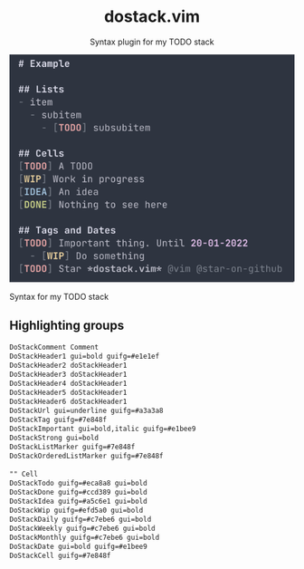 <h1 align="center">dostack.vim</h1>
<p align="center" >Syntax plugin for my TODO stack</p>

<p align="center">
    <img width="700" src=".github/showcase.png">
</p>


Syntax for my TODO stack

## Highlighting groups
```
DoStackComment Comment
DoStackHeader1 gui=bold guifg=#e1e1ef
DoStackHeader2 doStackHeader1
DoStackHeader3 doStackHeader1
DoStackHeader4 doStackHeader1
DoStackHeader5 doStackHeader1
DoStackHeader6 doStackHeader1
DoStackUrl gui=underline guifg=#a3a3a8
DoStackTag guifg=#7e848f
DoStackImportant gui=bold,italic guifg=#e1bee9
DoStackStrong gui=bold
DoStackListMarker guifg=#7e848f
DoStackOrderedListMarker guifg=#7e848f 

"" Cell
DoStackTodo guifg=#eca8a8 gui=bold
DoStackDone guifg=#ccd389 gui=bold
DoStackIdea guifg=#a5c6e1 gui=bold
DoStackWip guifg=#efd5a0 gui=bold
DoStackDaily guifg=#c7ebe6 gui=bold
DoStackWeekly guifg=#c7ebe6 gui=bold
DoStackMonthly guifg=#c7ebe6 gui=bold
DoStackDate gui=bold guifg=#e1bee9
DoStackCell guifg=#7e848f
```

